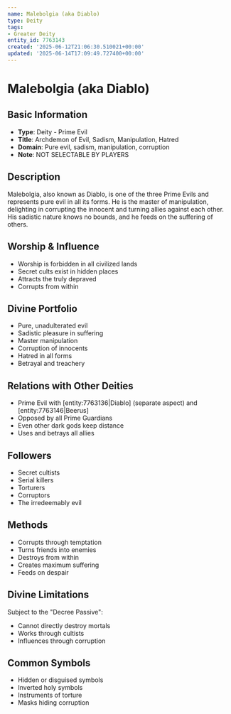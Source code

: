 ```yaml
---
name: Malebolgia (aka Diablo)
type: Deity
tags:
- Greater Deity
entity_id: 7763143
created: '2025-06-12T21:06:30.510021+00:00'
updated: '2025-06-14T17:09:49.727400+00:00'
---
```


# Malebolgia (aka Diablo)

## Basic Information
- **Type**: Deity - Prime Evil
- **Title**: Archdemon of Evil, Sadism, Manipulation, Hatred
- **Domain**: Pure evil, sadism, manipulation, corruption
- **Note**: NOT SELECTABLE BY PLAYERS

## Description
Malebolgia, also known as Diablo, is one of the three Prime Evils and represents pure evil in all its forms. He is the master of manipulation, delighting in corrupting the innocent and turning allies against each other. His sadistic nature knows no bounds, and he feeds on the suffering of others.

## Worship & Influence
- Worship is forbidden in all civilized lands
- Secret cults exist in hidden places
- Attracts the truly depraved
- Corrupts from within

## Divine Portfolio
- Pure, unadulterated evil
- Sadistic pleasure in suffering
- Master manipulation
- Corruption of innocents
- Hatred in all forms
- Betrayal and treachery

## Relations with Other Deities
- Prime Evil with [entity:7763136|Diablo] (separate aspect) and [entity:7763146|Beerus]
- Opposed by all Prime Guardians
- Even other dark gods keep distance
- Uses and betrays all allies

## Followers
- Secret cultists
- Serial killers
- Torturers
- Corruptors
- The irredeemably evil

## Methods
- Corrupts through temptation
- Turns friends into enemies
- Destroys from within
- Creates maximum suffering
- Feeds on despair

## Divine Limitations
Subject to the "Decree Passive":
- Cannot directly destroy mortals
- Works through cultists
- Influences through corruption

## Common Symbols
- Hidden or disguised symbols
- Inverted holy symbols
- Instruments of torture
- Masks hiding corruption